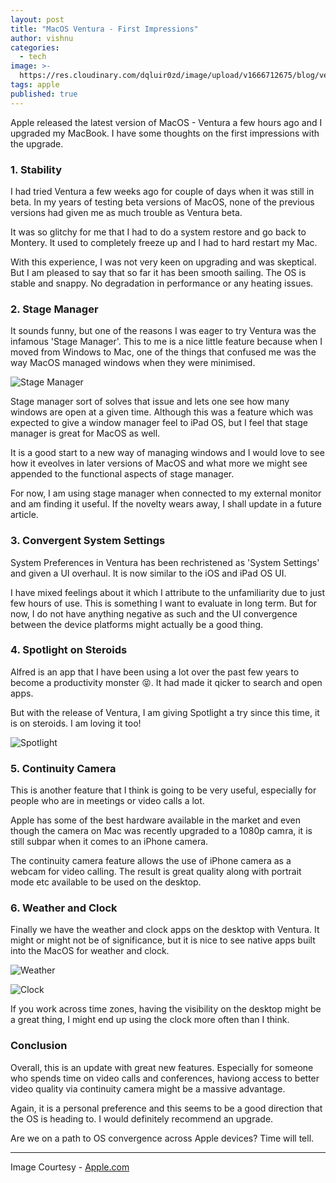 ```yaml
---
layout: post
title: "MacOS Ventura - First Impressions"
author: vishnu
categories:
  - tech
image: >-
  https://res.cloudinary.com/dqluir0zd/image/upload/v1666712675/blog/ventura-min_l3lwww.jpg
tags: apple
published: true
---
```

Apple released the latest version of MacOS - Ventura a few hours ago and I upgraded my MacBook. I have some thoughts on the first impressions with the upgrade.

### 1. Stability
I had tried Ventura a few weeks ago for couple of days when it was still in beta. In my years of testing beta versions of MacOS, none of the previous versions had given me as much trouble as Ventura beta.

It was so glitchy for me that I had to do a system restore and go back to Montery. It used to completely freeze up and I had to hard restart my Mac.

With this experience, I was not very keen on upgrading and was skeptical. But I am pleased to say that so far it has been smooth sailing. The OS is stable and snappy. No degradation in performance or any heating issues.

### 2. Stage Manager
It sounds funny, but one of the reasons I was eager to try Ventura was the infamous 'Stage Manager'. This to me is a nice little feature because when I moved from Windows to Mac, one of the things that confused me was the way MacOS managed windows when they were minimised.

![Stage Manager](https://res.cloudinary.com/dqluir0zd/image/upload/v1666713189/blog/stage_w4ppck.jpg)

Stage manager sort of solves that issue and lets one see how many windows are open at a given time. Although this was a feature which was expected to give a window manager feel to iPad OS, but I feel that stage manager is great for MacOS as well.

It is a good start to a new way of managing windows and I would love to see how it eveolves in later versions of MacOS and what more we might see appended to the functional aspects of stage manager.

For now, I am using stage manager when connected to my external monitor and am finding it useful. If the novelty wears away, I shall update in a future article.

### 3. Convergent System Settings
System Preferences in Ventura has been rechristened as 'System Settings' and given a UI overhaul. It is now similar to the iOS and iPad OS UI.

I have mixed feelings about it which I attribute to the unfamiliarity due to just few hours of use. This is something I want to evaluate in long term. But for now, I do not have anything negative as such and the UI convergence between the device platforms might actually be a good thing.

### 4. Spotlight on Steroids
Alfred is an app that I have been using a lot over the past few years to become a productivity monster 😝. It had made it qicker to search and open apps.

But with the release of Ventura, I am giving Spotlight a try since this time, it is on steroids. I am loving it too!

![Spotlight](https://res.cloudinary.com/dqluir0zd/image/upload/v1666716230/blog/spotlight_xhxcv0.jpg)

### 5. Continuity Camera
This is another feature that I think is going to be very useful, especially for people who are in meetings or video calls a lot. 

Apple has some of the best hardware available in the market and even though the camera on Mac was recently upgraded to a 1080p camra, it is still subpar when it comes to an iPhone camera.

The continuity camera feature allows  the use of iPhone camera as a webcam for video calling. The result is great quality along with portrait mode etc available to be used on the desktop.

### 6. Weather and Clock
Finally we have the weather and clock apps on the desktop with Ventura. It might or might not be of significance, but it is nice to see native apps built into the MacOS for weather and clock.

![Weather](https://res.cloudinary.com/dqluir0zd/image/upload/v1666768584/blog/weather_vlr6si.jpg)

![Clock](https://res.cloudinary.com/dqluir0zd/image/upload/v1666768583/blog/clock_ovojso.jpg)

If you work across time zones, having the visibility on the desktop might be a great thing, I might end up using the clock more often than I think.

### Conclusion
Overall, this is an update with great new features. Especially for someone who spends time on video calls and conferences, haviong access to better video quality via continuity camera might be a massive advantage.

Again, it is a personal preference and this seems to be a good direction that the OS is heading to. I would definitely recommend an upgrade. 

Are we on a path to OS convergence across Apple devices? Time will tell.

---

Image Courtesy - [Apple.com](https://apple.com)